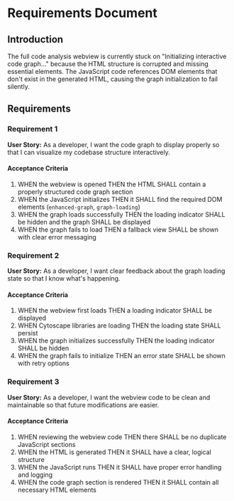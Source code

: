 # Requirements Document

## Introduction

The full code analysis webview is currently stuck on "Initializing interactive code graph..." because the HTML structure is corrupted and missing essential elements. The JavaScript code references DOM elements that don't exist in the generated HTML, causing the graph initialization to fail silently.

## Requirements

### Requirement 1

**User Story:** As a developer, I want the code graph to display properly so that I can visualize my codebase structure interactively.

#### Acceptance Criteria

1. WHEN the webview is opened THEN the HTML SHALL contain a properly structured code graph section
2. WHEN the JavaScript initializes THEN it SHALL find the required DOM elements (`enhanced-graph`, `graph-loading`)
3. WHEN the graph loads successfully THEN the loading indicator SHALL be hidden and the graph SHALL be displayed
4. WHEN the graph fails to load THEN a fallback view SHALL be shown with clear error messaging

### Requirement 2

**User Story:** As a developer, I want clear feedback about the graph loading state so that I know what's happening.

#### Acceptance Criteria

1. WHEN the webview first loads THEN a loading indicator SHALL be displayed
2. WHEN Cytoscape libraries are loading THEN the loading state SHALL persist
3. WHEN the graph initializes successfully THEN the loading indicator SHALL be hidden
4. WHEN the graph fails to initialize THEN an error state SHALL be shown with retry options

### Requirement 3

**User Story:** As a developer, I want the webview code to be clean and maintainable so that future modifications are easier.

#### Acceptance Criteria

1. WHEN reviewing the webview code THEN there SHALL be no duplicate JavaScript sections
2. WHEN the HTML is generated THEN it SHALL have a clear, logical structure
3. WHEN the JavaScript runs THEN it SHALL have proper error handling and logging
4. WHEN the code graph section is rendered THEN it SHALL contain all necessary HTML elements